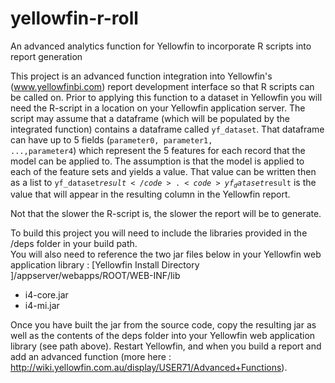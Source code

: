 # yellowfin-r-roll
An advanced analytics function for Yellowfin to incorporate R scripts into report generation

This project is an advanced function integration into Yellowfin's (www.yellowfinbi.com) report development interface so that R scripts can be called on.  Prior to applying this function to a dataset in Yellowfin you will need the R-script in a location on your Yellowfin application server.  The script may assume that a dataframe (which will be populated by the integrated function) contains a dataframe called <code>yf_dataset</code>.  That dataframe can have up to 5 fields (<code>parameter0, parameter1, ...,parameter4</code>) which represent the 5 features for each record that the model can be applied to.  The assumption is that the model is applied to each of the feature sets and yields a value.  That value can be written then as a list to <code>yf_dataset$result</code>.  <code>yf_dataset$result</code> is the value that will appear in the resulting column in the Yellowfin report.

Not that the slower the R-script is, the slower the report will be to generate.   

To build this project you will need to include the libraries provided in the /deps folder in your build path.   
You will also need to reference the two jar files below in your Yellowfin web application library : 
[Yellowfin Install Directory ]/appserver/webapps/ROOT/WEB-INF/lib
   - i4-core.jar
   - i4-mi.jar

Once you have built the jar from the source code, copy the resulting jar as well as the contents of the deps folder into your Yellowfin web application library (see path above).   Restart Yellowfin, and when you build a report and add an advanced function (more here : http://wiki.yellowfin.com.au/display/USER71/Advanced+Functions).

